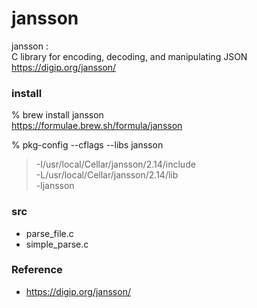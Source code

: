 jansson
===============


jansson :  <br/>
C library for encoding, decoding, and manipulating JSON <br/>
https://digip.org/jansson/ <br/>


### install
% brew install jansson <br/>
https://formulae.brew.sh/formula/jansson <br/>

% pkg-config --cflags --libs jansson <br/>
> -I/usr/local/Cellar/jansson/2.14/include <br/>
> -L/usr/local/Cellar/jansson/2.14/lib <br/>
> -ljansson


### src
- parse_file.c <br/>
- simple_parse.c <br/>


### Reference <br/>
- https://digip.org/jansson/


